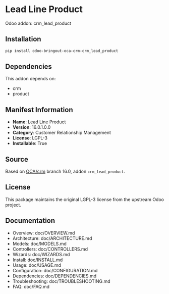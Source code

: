 # Lead Line Product

Odoo addon: crm_lead_product

## Installation

```bash
pip install odoo-bringout-oca-crm-crm_lead_product
```

## Dependencies

This addon depends on:
- crm
- product

## Manifest Information

- **Name**: Lead Line Product
- **Version**: 16.0.1.0.0
- **Category**: Customer Relationship Management
- **License**: LGPL-3
- **Installable**: True

## Source

Based on [OCA/crm](https://github.com/OCA/crm) branch 16.0, addon `crm_lead_product`.

## License

This package maintains the original LGPL-3 license from the upstream Odoo project.

## Documentation

- Overview: doc/OVERVIEW.md
- Architecture: doc/ARCHITECTURE.md
- Models: doc/MODELS.md
- Controllers: doc/CONTROLLERS.md
- Wizards: doc/WIZARDS.md
- Install: doc/INSTALL.md
- Usage: doc/USAGE.md
- Configuration: doc/CONFIGURATION.md
- Dependencies: doc/DEPENDENCIES.md
- Troubleshooting: doc/TROUBLESHOOTING.md
- FAQ: doc/FAQ.md
